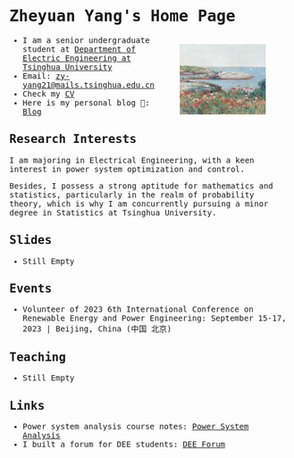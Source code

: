# Zheyuan Yang's Home Page

- <img src="files/selfies.jpg" alt="selfie" style="float:right;zoom:15%;margin:100px 300px;"/>I am a senior undergraduate student at [Department of Electric Engineering at Tsinghua University](https://www.eea.tsinghua.edu.cn/)
- Email: <a href="zy-yang21@mails.tsinghua.edu.cn">zy-yang21@mails.tsinghua.edu.cn</a>
- Check my [CV](files/resume.pdf)
- Here is my personal blog 📝: [Blog](https://cyberyzy.github.io/blog.html)

## Research Interests

I am majoring in Electrical Engineering, with a keen interest in power system optimization and control.

Besides, I possess a strong aptitude for mathematics and statistics, particularly in the realm of probability theory, which is why I am concurrently pursuing a minor degree in Statistics at Tsinghua University.

## Slides

- Still Empty

## Events

- Volunteer of 2023 6th International Conference on Renewable Energy and Power Engineering: September 15-17, 2023 | Beijing, China (中国 北京)

## Teaching

- Still Empty

## Links

- Power system analysis course notes: [Power System Analysis](https://cyberyzy.github.io/PowerSystem/)
- I built a forum for DEE students: [DEE Forum](https://cyberyzy.github.io/mathwiki/)

  
<!-- 从 Google Fonts 引入 Ubuntu Mono 字体 -->
<link href="https://fonts.googleapis.com/css2?family=Ubuntu+Mono&display=swap" rel="stylesheet">
<style>
    /* 将 Ubuntu Mono 字体应用到所有文本 */
    body {
        font-family: 'Ubuntu Mono', monospace;
    }
</style>

